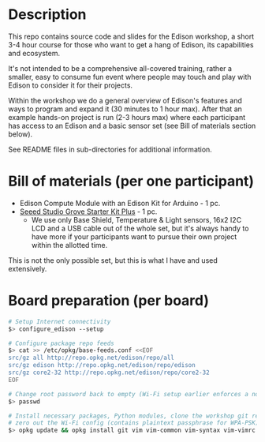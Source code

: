 Description
===========

This repo contains source code and slides for the Edison workshop,
a short 3-4 hour course for those who want to get a hang of Edison,
its capabilities and ecosystem.

It's not intended to be a comprehensive all-covered training, rather a smaller,
easy to consume fun event where people may touch and play with Edison to consider
it for their projects.

Within the workshop we do a general overview of Edison's features and ways to
program and expand it (30 minutes to 1 hour max). After that an example
hands-on project is run (2-3 hours max) where each participant has access to
an Edison and a basic sensor set (see Bill of materials section below).

See README files in sub-directories for additional information.

Bill of materials (per one participant)
=======================================

* Edison Compute Module with an Edison Kit for Arduino - 1 pc.
* [Seeed Studio Grove Starter Kit Plus](http://www.seeedstudio.com/depot/Grove-Starter-Kit-Plus-p-1294.html?cPath=73) - 1 pc.
  * We use only Base Shield, Temperature & Light sensors, 16x2 I2C LCD and
  a USB cable out of the whole set, but it's always handy to have more
  if your participants want to pursue their own project within the allotted time.

This is not the only possible set, but this is what I have and used extensively.

Board preparation (per board)
==============================

```bash
# Setup Internet connectivity
$> configure_edison --setup

# Configure package repo feeds
$> cat >> /etc/opkg/base-feeds.conf <<EOF
src/gz all http://repo.opkg.net/edison/repo/all
src/gz edison http://repo.opkg.net/edison/repo/edison
src/gz core2-32 http://repo.opkg.net/edison/repo/core2-32
EOF

# Change root password back to empty (Wi-Fi setup earlier enforces a non-empty one)
$> passwd

# Install necessary packages, Python modules, clone the workshop git repo,
# zero out the Wi-Fi config (contains plaintext passphrase for WPA-PSK)
$> opkg update && opkg install git vim vim-common vim-syntax vim-vimrc python-pip mraa upm && pip install flask && cd ~ && git clone https://github.com/alext-mkrs/edison-workshop.git && echo "" > /etc/wpa_supplicant/wpa_supplicant.conf && echo -e "\n\nDONE\n\n"
```